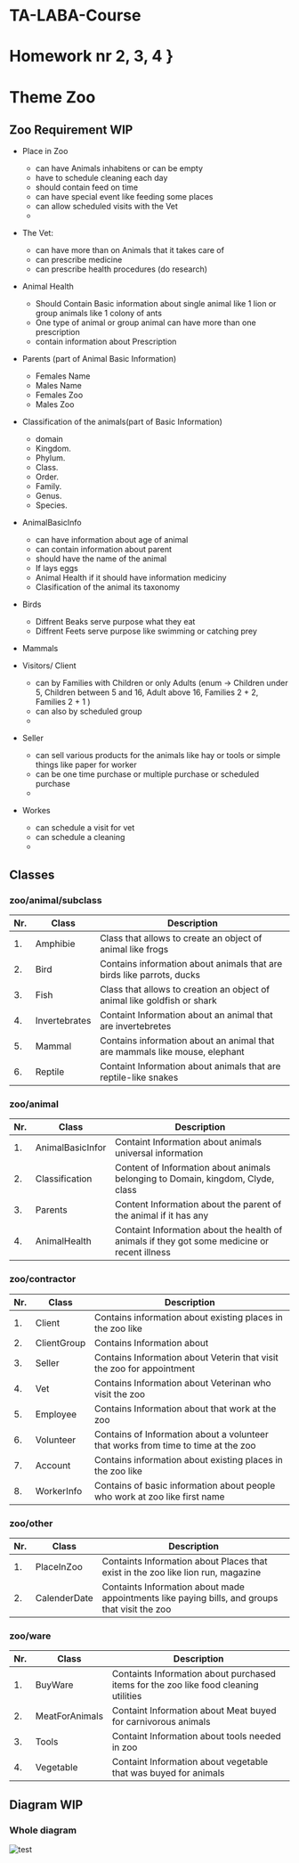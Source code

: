 # TA-LABA-Course

# Homework nr  2, 3, 4 }
# Theme Zoo
## Zoo Requirement WIP
- Place in Zoo
   - can have Animals inhabitens or can be empty
   - have to schedule cleaning each day
   - should contain feed on time
   - can have special event like feeding some places
   - can allow scheduled visits with the Vet
   - 
- The Vet:
   - can have more than on Animals that it takes care of
   - can prescribe medicine
   - can prescribe health procedures (do research)
 
- Animal Health
   - Should Contain Basic information about single animal like 1 lion or group animals like 1 colony of ants
   - One type of animal or group animal can have more than one prescription
   - contain information about Prescription
   
- Parents (part of Animal Basic Information)
   - Females Name
   - Males Name
   - Females Zoo
   - Males Zoo

- Classification of the animals(part of Basic Information)
   - domain
   - Kingdom.
   - Phylum.
   - Class.
   - Order.
   - Family.
   - Genus.
   - Species.
   
- AnimalBasicInfo
   - can have information about age of animal
   - can contain information about parent 
   - should have the name of the animal
   - If lays eggs
   - Animal Health if it should have information mediciny
   - Clasification of the animal its taxonomy
 
- Birds 
   - Diffrent Beaks serve purpose what they eat
   - Diffrent Feets serve purpose like swimming or catching prey
 
- Mammals   
- Visitors/ Client
   - can by Families with Children or only Adults (enum -> Children under 5, Children between 5 and 16, Adult above 16, Families 2 + 2, Families 2 + 1 )
   - can also by scheduled group
   - 
- Seller
   - can sell various products for the animals like hay or tools or simple things like paper for worker
   - can be one time purchase or multiple purchase or scheduled purchase
   - 
- Workes
   - can schedule a visit for vet
   - can schedule a cleaning
   -  


## Classes

### zoo/animal/subclass
|Nr. | Class  |Description |
| --- | --- | --- |
|1.| Amphibie            |Class that allows to create an object of animal like frogs|
|2.| Bird                |Contains information about animals that are birds like parrots, ducks|
|3.| Fish                |Class that allows to creation an object of animal like goldfish or shark|
|4.| Invertebrates       |Containt Information about an animal that are invertebretes|
|5.| Mammal              |Contains information about an animal that are mammals like mouse, elephant|
|6.| Reptile             |Containt Information about animals that are reptile-like snakes|

### zoo/animal

|Nr. | Class |Description |
| --- | --- | --- |
|1.| AnimalBasicInfor     |Containt Information about animals universal information|
|2.| Classification       |Content of Information about animals belonging to Domain, kingdom, Clyde, class |
|3.| Parents              |Content Information about the parent of the animal if it has any|
|4.| AnimalHealth         |Containt Information about the health of animals if they got some medicine or recent illness |

### zoo/contractor

|Nr. | Class |Description |
| ---  | --- | --- |
|1.| Client           |Contains information about existing places in the zoo like|
|2.| ClientGroup      |Contains Information about|
|3.| Seller           |Contains Information about Veterin that visit the zoo for appointment|
|4.| Vet              |Contains Information about Veterinan who visit the zoo|
|5.| Employee         |Contains Information about that work at the zoo|
|6.| Volunteer        |Contains of Information about a volunteer that works from time to time at the zoo |
|7.| Account          |Contains information about existing places in the zoo like|
|8.| WorkerInfo       |Contains of basic information about people who work at zoo like first name|

### zoo/other

|Nr. | Class |Description |
| ---  | --- | --- |
|1.| PlaceInZoo        |Containts Information about Places that exist in the zoo like lion run, magazine|
|2.| CalenderDate      |Containts Information about made appointments like paying bills, and groups that visit the zoo|


### zoo/ware

|Nr. | Class |Description |
| ---  | --- | --- |
|1.| BuyWare           | Containts Information about purchased items for the zoo like food cleaning utilities|
|2.| MeatForAnimals    | Containt Information about Meat buyed for carnivorous animals|
|3.| Tools            | Containt Information about tools needed in zoo|
|4.| Vegetable        | Containt Information about vegetable that was buyed for animals|


## Diagram WIP
### Whole diagram
![test](https://github.com/user-attachments/assets/d936de06-b04e-47ef-b40f-b6643d62d66b)


